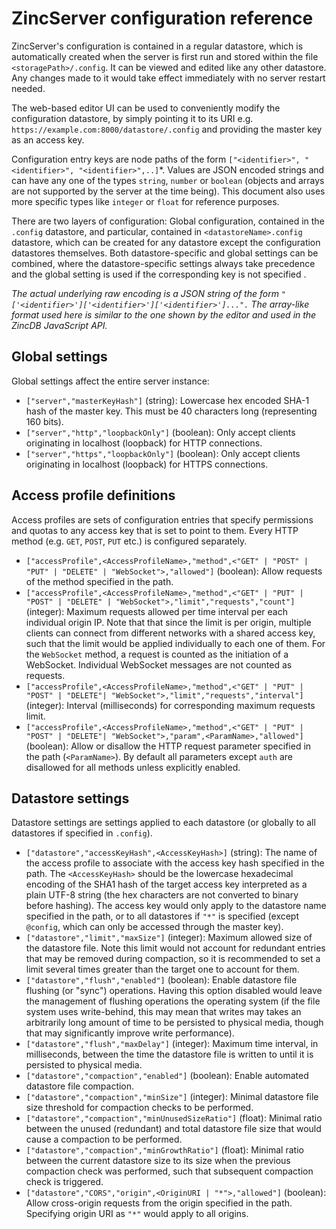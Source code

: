 # ZincServer configuration reference

ZincServer's configuration is contained in a regular datastore, which is automatically created when the server is first run and stored within the file `<storagePath>/.config`. It can be viewed and edited like any other datastore. Any changes made to it would take effect immediately with no server restart needed. 

The web-based editor UI can be used to conveniently modify the configuration datastore, by simply pointing it to its URI e.g. `https://example.com:8000/datastore/.config` and providing the master key as an access key.

Configuration entry keys are node paths of the form `["<identifier>", "<identifier>", "<identifier>",..]`*. Values are JSON encoded strings and can have any one of the types `string`, `number` or `boolean` (objects and arrays are not supported by the server at the time being). This document also uses more specific types like `integer` or `float` for reference purposes.

There are two layers of configuration: Global configuration, contained in the `.config` datastore, and particular, contained in `<datastoreName>.config` datastore, which can be created for any datastore except the configuration datastores themselves. Both datastore-specific and global settings can be combined, where the datastore-specific settings always take precedence and the global setting is used if the corresponding key is not specified .

_The actual underlying raw encoding is a JSON string of the form `"['<identifier>']['<identifier>']['<identifier>']...".` The array-like format used here is similar to the one shown by the editor and used in the ZincDB JavaScript API._

## Global settings

Global settings affect the entire server instance:

* `["server","masterKeyHash"]` (string): Lowercase hex encoded SHA-1 hash of the master key. This must be 40 characters long (representing 160 bits).
* `["server","http","loopbackOnly"]` (boolean): Only accept clients originating in localhost (loopback) for HTTP connections.
* `["server","https","loopbackOnly"]` (boolean): Only accept clients originating in localhost (loopback) for HTTPS connections.

## Access profile definitions

Access profiles are sets of configuration entries that specify permissions and quotas to any access key that is set to point to them. Every HTTP method (e.g. `GET`, `POST`, `PUT` etc.) is configured separately.

* `["accessProfile",<AccessProfileName>,"method",<"GET" | "POST" | "PUT" | "DELETE" | "WebSocket">,"allowed"]` (boolean): Allow requests of the method specified in the path.
* `["accessProfile",<AccessProfileName>,"method",<"GET" | "PUT" | "POST" | "DELETE" | "WebSocket">,"limit","requests","count"]` (integer): Maximum requests allowed per time interval per each individual origin IP. Note that that since the limit is per origin, multiple clients can connect from different networks with a shared access key, such that the limit would be applied individually to each one of them. For the `WebSocket` method, a request is counted as the initiation of a WebSocket. Individual WebSocket messages are not counted as requests.
* `["accessProfile",<AccessProfileName>,"method",<"GET" | "PUT" | "POST" | "DELETE"| "WebSocket">,"limit","requests","interval"]` (integer): Interval (milliseconds) for corresponding maximum requests limit.
* `["accessProfile",<AccessProfileName>,"method",<"GET" | "PUT" | "POST" | "DELETE"| "WebSocket">,"param",<ParamName>,"allowed"]` (boolean): Allow or disallow the HTTP request parameter specified in the path (`<ParamName>`). By default all parameters except `auth` are disallowed for all methods unless explicitly enabled.

## Datastore settings

Datastore settings are settings applied to each datastore (or globally to all datastores if specified in `.config`).

* `["datastore","accessKeyHash",<AccessKeyHash>]` (string): The name of the access profile to associate with the access key hash specified in the path. The `<AccessKeyHash>` should be the lowercase hexadecimal encoding of the SHA1 hash of the target access key interpreted as a plain UTF-8 string (the hex characters are not converted to binary before hashing). The access key would only apply to the datastore name specified in the path, or to all datastores if `"*"` is specified (except `@config`, which can only be accessed through the master key).
* `["datastore","limit","maxSize"]` (integer): Maximum allowed size of the datastore file. Note this limit would not account for redundant entries that may be removed during compaction, so it is recommended to set a limit several times greater than the target one to account for them.
* `["datastore","flush","enabled"]` (boolean): Enable datastore file flushing (or "sync") operations. Having this option disabled would leave the management of flushing operations the operating system (if the file system uses write-behind, this may mean that writes may takes an arbitrarily long amount of time to be persisted to physical media, though that may significantly improve write performance).
* `["datastore","flush","maxDelay"]` (integer): Maximum time interval, in milliseconds, between the time the datastore file is written to until it is persisted to physical media.
* `["datastore","compaction","enabled"]` (boolean): Enable automated datastore file compaction.
* `["datastore","compaction","minSize"]` (integer): Minimal datastore file size threshold for compaction checks to be performed.
* `["datastore","compaction","minUnusedSizeRatio"]` (float): Minimal ratio between the unused (redundant) and total datastore file size that would cause a compaction to be performed.
* `["datastore","compaction","minGrowthRatio"]` (float): Minimal ratio between the current datastore size to its size when the previous compaction check was performed, such that subsequent compaction check is triggered.
* `["datastore","CORS","origin",<OriginURI | "*">,"allowed"]` (boolean): Allow cross-origin requests from the origin specified in the path. Specifying origin URI as `"*"` would apply to all origins.
